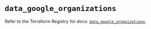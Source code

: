 # `data_google_organizations`

Refer to the Terraform Registry for docs: [`data_google_organizations`](https://registry.terraform.io/providers/hashicorp/google-beta/6.48.0/docs/data-sources/google_organizations).
